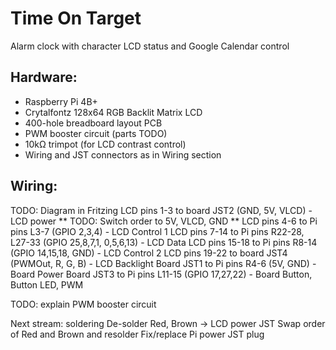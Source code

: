 Time On Target
==============

Alarm clock with character LCD status and Google Calendar control

Hardware:
---------

- Raspberry Pi 4B+
- Crytalfontz 128x64 RGB Backlit Matrix LCD
- 400-hole breadboard layout PCB
- PWM booster circuit (parts TODO)
- 10kΩ trimpot (for LCD contrast control)
- Wiring and JST connectors as in Wiring section

Wiring:
-------

TODO: Diagram in Fritzing
LCD pins 1-3 to board JST2 (GND, 5V, VLCD) - LCD power  ** TODO: Switch order to 5V, VLCD, GND **
LCD pins 4-6 to Pi pins L3-7 (GPIO 2,3,4) - LCD Control 1
LCD pins 7-14 to Pi pins R22-28, L27-33 (GPIO 25,8,7,1, 0,5,6,13) - LCD Data
LCD pins 15-18 to Pi pins R8-14 (GPIO 14,15,18, GND) - LCD Control 2
LCD pins 19-22 to board JST4 (PWMOut, R, G, B) - LCD Backlight
Board JST1 to Pi pins R4-6 (5V, GND) - Board Power
Board JST3 to Pi pins L11-15 (GPIO 17,27,22) - Board Button, Button LED, PWM

TODO: explain PWM booster circuit

Next stream: soldering
De-solder Red, Brown -> LCD power JST
Swap order of Red and Brown and resolder
Fix/replace Pi power JST plug
